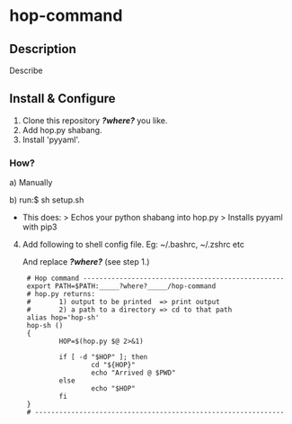 # hop-command
## Description
Describe

## Install & Configure
1. Clone this repository ___?where?___ you like.
2. Add hop.py shabang.
3. Install 'pyyaml'.

### How?
   a) Manually

   b) run:$   sh setup.sh
   - This does:
    > Echos your python shabang into hop.py
    > Installs pyyaml with pip3

4. Add following to shell config file. Eg: ~/.bashrc, ~/.zshrc etc
   
   And replace _____?where?_____ (see step 1.)

        # Hop command --------------------------------------------------
        export PATH=$PATH:_____?where?_____/hop-command
        # hop.py returns:
        #       1) output to be printed  => print output
        #       2) a path to a directory => cd to that path
        alias hop='hop-sh'
        hop-sh ()
        {
                HOP=$(hop.py $@ 2>&1)
        
                if [ -d "$HOP" ]; then
                        cd "${HOP}"
                        echo "Arrived @ $PWD"
                else
                        echo "$HOP"
                fi
        }
        # --------------------------------------------------------------
